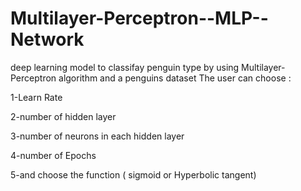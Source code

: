 # Multilayer-Perceptron--MLP--Network
deep learning model to classifay penguin type by using  Multilayer-Perceptron algorithm and a penguins dataset
The user can choose :

1-Learn Rate 

2-number of hidden layer

3-number of neurons in each  hidden layer

4-number of Epochs

5-and  choose the function ( sigmoid or Hyperbolic tangent)
